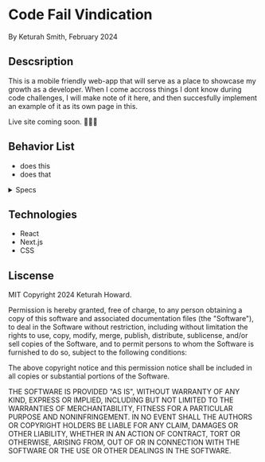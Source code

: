 # Code Fail Vindication
By Keturah Smith, February 2024

## Descsription

This is a mobile friendly web-app that will serve as a place to showcase my growth as a developer. When I come accross things I dont know during code challenges, I will make note of it here, and then succesfully implement an example of it as its own page in this.

Live site coming soon. 🚧👷‍♀️

## Behavior List
- does this
- does that

<details>
<summary>Specs</summary>

| Behavior  |                  Input                   |                                   Output |
| --------- | :--------------------------------------: | ---------------------------------------: |
| generates activities |      action    |  Acivities generated  |
| generates activities |      action    |  Acivities generated  |
| generates activities |      action    |  Acivities generated  |
| generates activities |      action    |  Acivities generated  |
</details>

## Technologies
- React
- Next.js
- CSS


## Liscense

MIT Copyright 2024 Keturah Howard.

Permission is hereby granted, free of charge, to any person obtaining a copy of this software and associated documentation files (the "Software"), to deal in the Software without restriction, including without limitation the rights to use, copy, modify, merge, publish, distribute, sublicense, and/or sell copies of the Software, and to permit persons to whom the Software is furnished to do so, subject to the following conditions:

The above copyright notice and this permission notice shall be included in all copies or substantial portions of the Software.

THE SOFTWARE IS PROVIDED "AS IS", WITHOUT WARRANTY OF ANY KIND, EXPRESS OR IMPLIED, INCLUDING BUT NOT LIMITED TO THE WARRANTIES OF MERCHANTABILITY, FITNESS FOR A PARTICULAR PURPOSE AND NONINFRINGEMENT. IN NO EVENT SHALL THE AUTHORS OR COPYRIGHT HOLDERS BE LIABLE FOR ANY CLAIM, DAMAGES OR OTHER LIABILITY, WHETHER IN AN ACTION OF CONTRACT, TORT OR OTHERWISE, ARISING FROM, OUT OF OR IN CONNECTION WITH THE SOFTWARE OR THE USE OR OTHER DEALINGS IN THE SOFTWARE.
